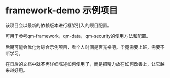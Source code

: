# framework-demo 示例项目

该项目会以最新的依赖版本进行框架引入的项目配置。

可用于参考qm-framework，qm-data，qm-security的使用方法和配置。

后期可能会优化为综合示例项目，看个人时间是否充裕吧。毕竟需要上班，需要不断学习。

在日后的文档中就不再详细陈述如何使用了，而是把精力放在如何改善上，让它越来越好用。